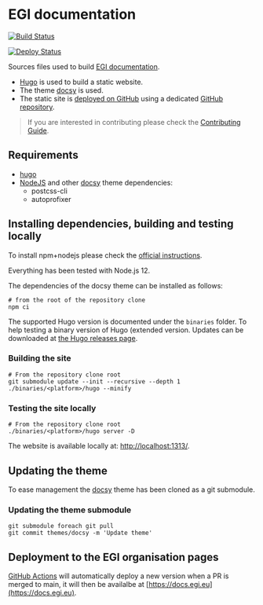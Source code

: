 # EGI documentation

[![Build Status](https://github.com/EGI-Federation/documentation/workflows/Build%20documentation/badge.svg)](https://github.com/EGI-Federation/documentation/actions)

[![Deploy Status](https://github.com/EGI-Federation/documentation/workflows/Deploy%20to%20GitHub%20pages/badge.svg)](https://github.com/EGI-Federation/documentation/actions)

Sources files used to build [EGI documentation](https://docs.egi.eu).

- [Hugo](https://gohugo.io/) is used to build a static website.
- The theme [docsy](https://www.docsy.dev) is used.
- The static site is
  [deployed on GitHub](https://gohugo.io/hosting-and-deployment/hosting-on-github/)
  using a dedicated
  [GitHub repository](https://github.com/EGI-Federation/EGI-Federation.github.io).

> If you are interested in contributing please check the
> [Contributing Guide](https://docs.egi.eu/about/contributing/).

## Requirements

- [hugo](https://gohugo.io)
- [NodeJS](https://nodejs.org/) and other
  [docsy](https://www.docsy.dev) theme dependencies:
  - postcss-cli
  - autoprofixer

## Installing dependencies, building and testing locally

To install npm+nodejs please check the
[official instructions](https://www.npmjs.com/get-npm).

Everything has been tested with Node.js 12.

The dependencies of the docsy theme can be installed as follows:

```shell
# from the root of the repository clone
npm ci
```

The supported Hugo version is documented under the `binaries` folder.
To help testing a binary version of Hugo (extended version. Updates
can be downloaded at
[the Hugo releases page](https://github.com/gohugoio/hugo/releases).

### Building the site

```shell
# From the repository clone root
git submodule update --init --recursive --depth 1
./binaries/<platform>/hugo --minify
```

### Testing the site locally

```shell
# From the repository clone root
./binaries/<platform>/hugo server -D
```

The website is available locally at:
[http://localhost:1313/](http://localhost:1313/).

## Updating the theme

To ease management the [docsy](https://www.docsy.dev/docs/getting-started/)
theme has been cloned as a git submodule.

### Updating the theme submodule

```shell
git submodule foreach git pull
git commit themes/docsy -m 'Update theme'
```

## Deployment to the EGI organisation pages

[GitHub Actions](https://github.com/EGI-Federation/documentation/tree/main/.github/workflows)
will automatically deploy a new version when a PR is merged to main,
it will then be availalbe at [https://docs.egi.eu](https://docs.egi.eu).
